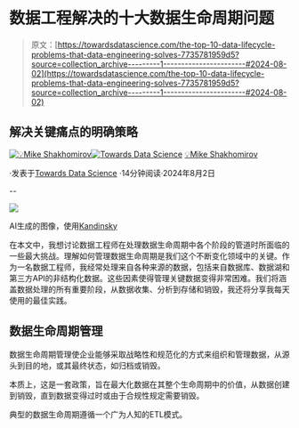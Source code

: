 # 数据工程解决的十大数据生命周期问题

> 原文：[https://towardsdatascience.com/the-top-10-data-lifecycle-problems-that-data-engineering-solves-7735781959d5?source=collection_archive---------1-----------------------#2024-08-02](https://towardsdatascience.com/the-top-10-data-lifecycle-problems-that-data-engineering-solves-7735781959d5?source=collection_archive---------1-----------------------#2024-08-02)

## 解决关键痛点的明确策略

[](https://mshakhomirov.medium.com/?source=post_page---byline--7735781959d5--------------------------------)[![💡Mike Shakhomirov](../Images/bc6895c7face3244d488feb97ba0f68e.png)](https://mshakhomirov.medium.com/?source=post_page---byline--7735781959d5--------------------------------)[](https://towardsdatascience.com/?source=post_page---byline--7735781959d5--------------------------------)[![Towards Data Science](../Images/a6ff2676ffcc0c7aad8aaf1d79379785.png)](https://towardsdatascience.com/?source=post_page---byline--7735781959d5--------------------------------) [💡Mike Shakhomirov](https://mshakhomirov.medium.com/?source=post_page---byline--7735781959d5--------------------------------)

·发表于[Towards Data Science](https://towardsdatascience.com/?source=post_page---byline--7735781959d5--------------------------------) ·14分钟阅读·2024年8月2日

--

![](../Images/9733d5aec2210ad030fb47bbe80bceac.png)

AI生成的图像，使用[Kandinsky](https://github.com/ai-forever/Kandinsky-2)

在本文中，我想讨论数据工程师在处理数据生命周期中各个阶段的管道时所面临的一些最大挑战。理解如何管理数据生命周期是我们这个不断变化领域中的关键。作为一名数据工程师，我经常处理来自各种来源的数据，包括来自数据库、数据湖和第三方API的非结构化数据。这些因素使得管理关键数据变得非常困难。我们将涵盖数据处理的所有重要阶段，从数据收集、分析到存储和销毁，我还将分享我每天使用的最佳实践。

## 数据生命周期管理

数据生命周期管理使企业能够采取战略性和规范化的方式来组织和管理数据，从源头到目的地，或其最终状态，如归档或销毁。

本质上，这是一套政策，旨在最大化数据在其整个生命周期中的价值，从数据创建到销毁，直到数据变得过时或由于合规性规定需要销毁。

典型的数据生命周期遵循一个广为人知的ETL模式。
